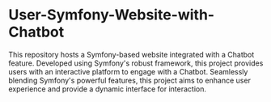 # User-Symfony-Website-with-Chatbot
This repository hosts a Symfony-based website integrated with a Chatbot feature. Developed using Symfony's robust framework, this project provides users with an interactive platform to engage with a Chatbot. Seamlessly blending Symfony's powerful features, this project aims to enhance user experience and provide a dynamic interface for interaction.
